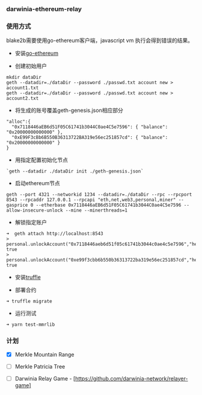 ### darwinia-ethereum-relay

### 使用方式
blake2b需要使用go-ethereum客户端，javascript vm 执行会得到错误的结果。

* 安装[go-ethereum](https://geth.ethereum.org/docs/install-and-build/installing-geth)


* 创建初始用户
```
mkdir dataDir
geth --datadir=./dataDir --password ./passwd.txt account new > account1.txt
geth --datadir=./dataDir --password ./passwd.txt account new > account2.txt
```

* 将生成的账号覆盖geth-genesis.json相应部分
```
"alloc":{
  "0x7118446aEB6d51F05C61741b3044C0ae4C5e7596": { "balance": "0x20000000000000" },
  "0xE99F3cBb6B550B36313722BA319e56ec251857cd": { "balance": "0x20000000000000" }
}
```

* 用指定配置初始化节点
```
`geth --datadir ./dataDir init ./geth-genesis.json`
```

* 启动ethereum节点
```
geth --port 4321 --networkid 1234 --datadir=./dataDir --rpc --rpcport 8543 --rpcaddr 127.0.0.1 --rpcapi "eth,net,web3,personal,miner" --gasprice 0 --etherbase 0x7118446aEB6d51F05C61741b3044C0ae4C5e7596 --allow-insecure-unlock --mine --minerthreads=1
```
* 解锁指定账户
```
➜  geth attach http://localhost:8543
> personal.unlockAccount("0x7118446aeb6d51f05c61741b3044c0ae4c5e7596","hello")
true
> personal.unlockAccount("0xe99f3cbb6b550b36313722ba319e56ec251857cd","hello")
true
```

* 安装[truffle](https://www.trufflesuite.com/docs/truffle/getting-started/installation)

* 部署合约

```
➜ truffle migrate
```

* 运行测试 
```
➜ yarn test-mmrlib
```


### 计划
- [x] Merkle Mountain Range
- [ ] Merkle Patricia Tree
- [ ] Darwinia Relay Game - [https://github.com/darwinia-network/relayer-game]



